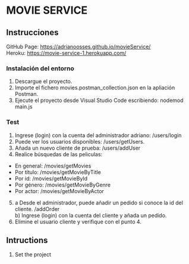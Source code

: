 # MOVIE SERVICE
## Instrucciones
GitHub Page: https://adrianoosses.github.io/movieService/ <br>
Heroku: https://movie-service-1.herokuapp.com/
### Instalación del entorno
1) Descargue el proyecto.
2) Importe el fichero movies.postman_collection.json en la apliación Postman.
3) Ejecute el proyecto desde Visual Studio Code escribiendo: nodemod main.js

### Test
1. Ingrese (login) con la cuenta del administrador adriano: /users/login
2. Puede ver los usuarios disponibles: /users/getUsers.
3. Añada un nuevo cliente de prueba: /users/addUser
4. Realice búsquedas de las peliculas:
- En general: /movies/getMovies
- Por título: /movies/getMovieByTitle
- Por id: /movies/getMovieById
- Por género: /movies/getMovieByGenre
- Por actor: /movies/getMovieByActor
5. a Desde el administrador, puede añadir un pedido si conoce la id del cliente. /addOrder \
 b) Ingrese (login) con la cuenta del cliente y añada un pedido.
6. Elimine el usuario cliente y verifique con el punto 4.

## Intructions
1. Set the project




